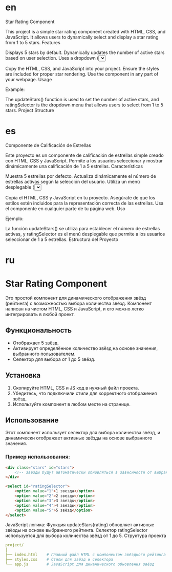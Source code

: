 # en

Star Rating Component

This project is a simple star rating component created with HTML, CSS, and JavaScript. It allows users to dynamically select and display a star rating from 1 to 5 stars.
Features

Displays 5 stars by default.
Dynamically updates the number of active stars based on user selection.
Uses a dropdown (<select>) to choose the rating.
Easy to integrate into any web project.
Installation

Copy the HTML, CSS, and JavaScript into your project.
Ensure the styles are included for proper star rendering.
Use the component in any part of your webpage.
Usage

Example:

The updateStars() function is used to set the number of active stars, and ratingSelector is the dropdown menu that allows users to select from 1 to 5 stars.
Project Structure

# es

Componente de Calificación de Estrellas

Este proyecto es un componente de calificación de estrellas simple creado con HTML, CSS y JavaScript. Permite a los usuarios seleccionar y mostrar dinámicamente una calificación de 1 a 5 estrellas.
Características

Muestra 5 estrellas por defecto.
Actualiza dinámicamente el número de estrellas activas según la selección del usuario.
Utiliza un menú desplegable (<select>) para elegir la calificación.
Fácil de integrar en cualquier proyecto web.
Instalación

Copia el HTML, CSS y JavaScript en tu proyecto.
Asegúrate de que los estilos estén incluidos para la representación correcta de las estrellas.
Usa el componente en cualquier parte de tu página web.
Uso

Ejemplo:

La función updateStars() se utiliza para establecer el número de estrellas activas, y ratingSelector es el menú desplegable que permite a los usuarios seleccionar de 1 a 5 estrellas.
Estructura del Proyecto

# ru

# Star Rating Component

Это простой компонент для динамического отображения звёзд (рейтинга) с возможностью выбора количества звёзд. Компонент написан на чистом HTML, CSS и JavaScript, и его можно легко интегрировать в любой проект.

## Функциональность

- Отображает 5 звёзд.
- Активирует определённое количество звёзд на основе значения, выбранного пользователем.
- Селектор для выбора от 1 до 5 звёзд.

## Установка

1. Скопируйте HTML, CSS и JS код в нужный файл проекта.
2. Убедитесь, что подключили стили для корректного отображения звёзд.
3. Используйте компонент в любом месте на странице.

## Использование

Этот компонент использует селектор для выбора количества звёзд, и динамически отображает активные звёзды на основе выбранного значения.

### Пример использования:

```html
<div class="stars" id="stars">
	<!-- звёзды будут автоматически обновляться в зависимости от выбранного значения -->
</div>

<select id="ratingSelector">
	<option value="1">1 звезда</option>
	<option value="2">2 звезды</option>
	<option value="3">3 звезды</option>
	<option value="4">4 звезды</option>
	<option value="5">5 звёзд</option>
</select>
```

JavaScript логика:
Функция updateStars(rating) обновляет активные звёзды на основе выбранного рейтинга.
Селектор ratingSelector используется для выбора количества звёзд от 1 до 5.
Структура проекта

```yaml
project/
│
├── index.html    # Главный файл HTML с компонентом звёздного рейтинга
├── styles.css    # Стили для звёзд и селектора
└── app.js        # JavaScript для динамического обновления звёзд
```
